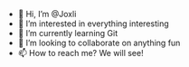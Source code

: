 - 👋 Hi, I’m @Joxli
- 👀 I’m interested in everything interesting
- 🌱 I’m currently learning Git
- 💞️ I’m looking to collaborate on anything fun
- 📫 How to reach me? We will see!

<!---
Joxli/Joxli is a ✨ special ✨ repository because its `README.md` (this file) appears on your GitHub profile.
You can click the Preview link to take a look at your changes.
--->

